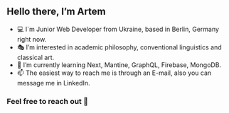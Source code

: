 ## Hello there, I’m Artem 

- 💻 I`m Junior Web Developer from Ukraine, based in Berlin, Germany right now.
- 🎭 I’m interested in academic philosophy, conventional linguistics and classical art.
- 🔨 I’m currently learning Next, Mantine, GraphQL, Firebase, MongoDB.
- 📫 The easiest way to reach me is through an E-mail, also you can message me in LinkedIn.

### Feel free to reach out 🤝

<!---
wahreChrist/wahreChrist is a ✨ special ✨ repository because its `README.md` (this file) appears on your GitHub profile.
You can click the Preview link to take a look at your changes.
--->
